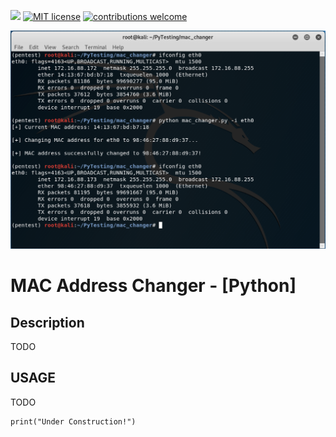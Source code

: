 [![](https://img.shields.io/badge/python-3.65+-blue.svg)](https://www.python.org/downloads/release/python-365/) [![MIT license](https://img.shields.io/badge/License-MIT-blue.svg)](http://perso.crans.org/besson/LICENSE.html) [![contributions welcome](https://img.shields.io/badge/contributions-welcome-brightgreen.svg?style=flat)](https://github.com/dwyl/esta/issues)
<p align="center">
  <img src="./mac_changer.png" >
</p>

# MAC Address Changer - [Python]

## Description

TODO

## USAGE
TODO
```
print("Under Construction!")
```
